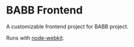 # BABB Frontend

A customizable frontend project for BABB project.

Runs with [node-webkit](https://github.com/rogerwang/node-webkit).

